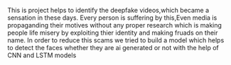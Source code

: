 This is project helps to identify the deepfake videos,which became a sensation in these days.
Every person is suffering by this,Even media is propaganding their motives without any proper research 
which is making people life misery by exploiting thier identity and making fruads on their name.
In order to reduce this scams we tried to build a model which helps to detect the faces whether they are ai generated or not 
with the help of CNN and LSTM models
